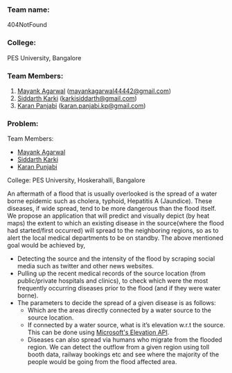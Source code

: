 ### Team name:
404NotFound

### College:
PES University, Bangalore

### Team Members:
1. [Mayank Agarwal](https://github.com/mayankagarwal44442) (mayankagarwal44442@gmail.com)
2. [Siddarth Karki](https://github.com/Karki23) (karkisiddarth@gmail.com)
3. [Karan Panjabi](https://github.com/karan20000000000) (karan.panjabi.kp@gmail.com)

### Problem:

Team Members:
- [Mayank Agarwal](https://github.com/mayankagarwal44442)
- [Siddarth Karki](https://github.com/Karki23)
- [Karan Punjabi](https://github.com/karan20000000000)

College: PES University, Hoskerahalli, Bangalore

An aftermath of a flood that is usually overlooked is the spread of a water borne epidemic such as cholera, typhoid, Hepatitis A (Jaundice). These diseases, if wide spread, tend to be more dangerous than the flood itself.
We propose an application that will predict and visually depict (by heat maps) the extent to which an existing disease in the source(where the flood had started/first occurred) will spread to the neighboring regions, so as to alert the local medical departments to be on standby.
The above mentioned goal would be achieved by,	

- Detecting the source and the intensity of the flood by scraping social media such as twitter and other news websites.
- Pulling 	up the recent medical records of the source location (from public/private hospitals and clinics), to check which were the most frequently occurring diseases prior to the flood (and if they were water borne).
- The parameters to decide the spread of a given disease is as follows:
  - Which are the areas directly connected by a water source to the source location.
  - If connected by a water source, what is it’s elevation w.r.t the source. This can be done using [Microsoft's Elevation API](https://msdn.microsoft.com/en-us/library/jj158961.aspx).
  - Diseases can also spread via humans who migrate from the flooded region. We 		can detect the outflow from a given region using toll booth data, railway bookings etc and see where the majority of the people would be going from the flood affected area.
